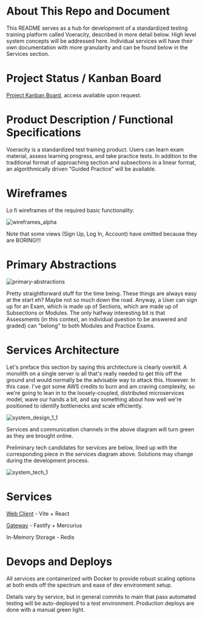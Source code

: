 # About This Repo and Document
This README serves as a hub for development of a standardized testing training platform called Voeracity, described in more detail below. High level system concepts will be addressed here. Individual services will have their own documentation with more granularity and can be found below in the Services section.

# Project Status / Kanban Board
[Project Kanban Board](https://voeracity.atlassian.net/jira/software/projects/V0/boards/1), access available upon request.

# Product Description / Functional Specifications
Voeracity is a standardized test training product. Users can learn exam material, assess learning progress, and take practice tests. In addition to the traditional format of approaching section and subsections in a linear format, an algorithmically driven “Guided Practice” will be available. 

# Wireframes
Lo fi wireframes of the required basic functionality:

![wireframes_alpha](https://github.com/user-attachments/assets/e52e3790-5f6a-4be0-8f4f-35d891a7f8c4)

Note that some views (Sign Up, Log In, Account) have omitted because they are BORING!!!

# Primary Abstractions
![primary-abstractions](https://github.com/user-attachments/assets/32e7d7d1-e122-40c4-918b-ee4ab34d8e8f)

Pretty straightforward stuff for the time being. These things are always easy at the start eh? Maybe not so much down the road. Anyway, a User can sign up for an Exam, which is made up of Sections, which are made up of Subsections or Modules. The only halfway interesting bit is that Assessments (in this context, an individual question to be answered and graded) can "belong" to both Modules and Practice Exams. 

# Services Architecture
Let's preface this section by saying this architecture is clearly overkill. A monolith on a single server is all that's really needed to get this off the ground and would normally be the advisable way to attack this. However. In this case. I've got some AWS credits to burn and am craving complexity, so we're going to lean in to the loosely-coupled, distributed microservices model, wave our hands a bit, and say something about how well we're positioned to identify bottlenecks and scale efficiently.

![system_design_1_1](https://github.com/user-attachments/assets/fbdcb2f0-bd38-42a2-990a-45e83c6b47d8)

Services and communication channels in the above diagram will turn green as they are brought online. 

Preliminary tech candidates for services are below, lined up with the corresponding piece in the services diagram above. Solutions may change during the development process.

![system_tech_1](https://github.com/user-attachments/assets/d1ff311f-ac1a-4a8d-8e0c-383c32a4cc90)

# Services

[Web Client](https://github.com/iankietzman-voeracity/Web-Client) - Vite + React

[Gateway](https://github.com/iankietzman-voeracity/Gateway) - Fastify + Mercurius

In-Memory Storage - Redis

# Devops and Deploys
All services are containerized with Docker to provide robust scaling options at both ends off the spectrum and ease of dev environment setup.

Details vary by service, but in general commits to main that pass automated testing will be auto-deployed to a test environment. Production deploys are done with a manual green light.
